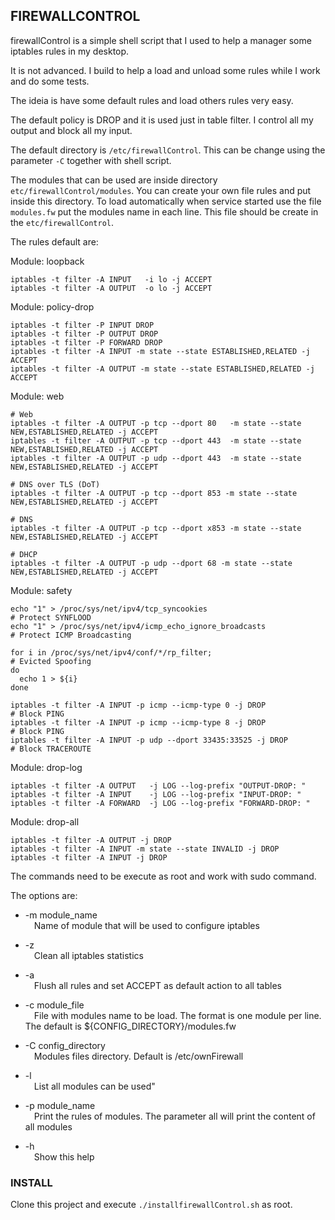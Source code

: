 ## FIREWALLCONTROL

firewallControl is a simple shell script that I used to help a manager some iptables rules in my desktop.

It is not advanced. I build to help a load and unload some rules while I work and do some tests.

The ideia is have some default rules and load others rules very easy.

The default policy is DROP and it is used just in table filter. I control all my output and block all my input.

The default directory is `/etc/firewallControl`. This can be change using the parameter `-C` together with shell script.

The modules that can be used are inside directory `etc/firewallControl/modules`.  You can create your own file rules and put inside this directory. To load automatically when service started use the file `modules.fw` put the modules name in each line. This file should be create in the `etc/firewallControl`.

The rules default are:

Module: loopback
```
iptables -t filter -A INPUT   -i lo -j ACCEPT
iptables -t filter -A OUTPUT  -o lo -j ACCEPT
```

Module: policy-drop
```
iptables -t filter -P INPUT DROP
iptables -t filter -P OUTPUT DROP
iptables -t filter -P FORWARD DROP
iptables -t filter -A INPUT -m state --state ESTABLISHED,RELATED -j ACCEPT
iptables -t filter -A OUTPUT -m state --state ESTABLISHED,RELATED -j ACCEPT
```

Module: web
```
# Web
iptables -t filter -A OUTPUT -p tcp --dport 80   -m state --state NEW,ESTABLISHED,RELATED -j ACCEPT
iptables -t filter -A OUTPUT -p tcp --dport 443  -m state --state NEW,ESTABLISHED,RELATED -j ACCEPT
iptables -t filter -A OUTPUT -p udp --dport 443  -m state --state NEW,ESTABLISHED,RELATED -j ACCEPT

# DNS over TLS (DoT)
iptables -t filter -A OUTPUT -p tcp --dport 853 -m state --state NEW,ESTABLISHED,RELATED -j ACCEPT

# DNS
iptables -t filter -A OUTPUT -p tcp --dport x853 -m state --state NEW,ESTABLISHED,RELATED -j ACCEPT

# DHCP
iptables -t filter -A OUTPUT -p udp --dport 68 -m state --state NEW,ESTABLISHED,RELATED -j ACCEPT
```

Module: safety
```
echo "1" > /proc/sys/net/ipv4/tcp_syncookies                            # Protect SYNFLOOD
echo "1" > /proc/sys/net/ipv4/icmp_echo_ignore_broadcasts               # Protect ICMP Broadcasting

for i in /proc/sys/net/ipv4/conf/*/rp_filter;                           # Evicted Spoofing 
do
  echo 1 > ${i}
done

iptables -t filter -A INPUT -p icmp --icmp-type 0 -j DROP               # Block PING
iptables -t filter -A INPUT -p icmp --icmp-type 8 -j DROP               # Block PING
iptables -t filter -A INPUT -p udp --dport 33435:33525 -j DROP          # Block TRACEROUTE
```

Module: drop-log
``` 
iptables -t filter -A OUTPUT   -j LOG --log-prefix "OUTPUT-DROP: "
iptables -t filter -A INPUT    -j LOG --log-prefix "INPUT-DROP: "
iptables -t filter -A FORWARD  -j LOG --log-prefix "FORWARD-DROP: "
```

Module: drop-all
```
iptables -t filter -A OUTPUT -j DROP
iptables -t filter -A INPUT -m state --state INVALID -j DROP
iptables -t filter -A INPUT -j DROP
```


The commands need to be execute as root and work with sudo command.

The options are:
  - -m module_name
  <br>&emsp;Name of module that will be used to configure iptables
  
  - -z
    <br>&emsp;Clean all iptables statistics

  - -a
    <br>&emsp;Flush all rules and set ACCEPT as default action to all tables

  - -c module_file 
    <br>&emsp;File with modules name to be load. The format is one module per line. The default is ${CONFIG_DIRECTORY}/modules.fw

  - -C config_directory
    <br>&emsp;Modules files directory. Default is /etc/ownFirewall

  - -l 
    <br>&emsp;List all modules can be used"

  - -p module_name 
    <br>&emsp;Print the rules of modules. The parameter all will print the content of all modules

  - -h
    <br>&emsp;Show this help

### INSTALL
Clone this project and execute `./installfirewallControl.sh` as root.
